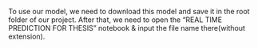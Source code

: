 To use our model, we need to download this model and save it in the root folder of our project. After that, we need to open the “REAL TIME PREDICTION FOR THESIS” notebook & input the file name there(without extension).
